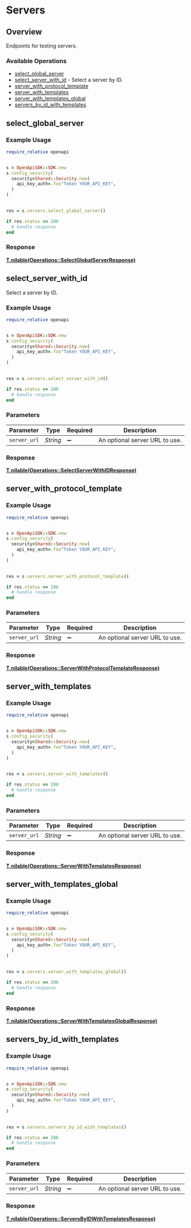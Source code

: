 # Servers


## Overview

Endpoints for testing servers.

### Available Operations

* [select_global_server](#select_global_server)
* [select_server_with_id](#select_server_with_id) - Select a server by ID.
* [server_with_protocol_template](#server_with_protocol_template)
* [server_with_templates](#server_with_templates)
* [server_with_templates_global](#server_with_templates_global)
* [servers_by_id_with_templates](#servers_by_id_with_templates)

## select_global_server

### Example Usage

```ruby
require_relative openapi


s = OpenApiSDK::SDK.new
s.config_security(
  security=Shared::Security.new(
    api_key_auth=.foo"Token YOUR_API_KEY",
  )
)

    
res = s.servers.select_global_server()

if res.status == 200
  # handle response
end

```


### Response

**[T.nilable(Operations::SelectGlobalServerResponse)](../../models/operations/selectglobalserverresponse.md)**


## select_server_with_id

Select a server by ID.

### Example Usage

```ruby
require_relative openapi


s = OpenApiSDK::SDK.new
s.config_security(
  security=Shared::Security.new(
    api_key_auth=.foo"Token YOUR_API_KEY",
  )
)

    
res = s.servers.select_server_with_id()

if res.status == 200
  # handle response
end

```

### Parameters

| Parameter                      | Type                           | Required                       | Description                    |
| ------------------------------ | ------------------------------ | ------------------------------ | ------------------------------ |
| `server_url`                   | *String*                       | :heavy_minus_sign:             | An optional server URL to use. |


### Response

**[T.nilable(Operations::SelectServerWithIDResponse)](../../models/operations/selectserverwithidresponse.md)**


## server_with_protocol_template

### Example Usage

```ruby
require_relative openapi


s = OpenApiSDK::SDK.new
s.config_security(
  security=Shared::Security.new(
    api_key_auth=.foo"Token YOUR_API_KEY",
  )
)

    
res = s.servers.server_with_protocol_template()

if res.status == 200
  # handle response
end

```

### Parameters

| Parameter                      | Type                           | Required                       | Description                    |
| ------------------------------ | ------------------------------ | ------------------------------ | ------------------------------ |
| `server_url`                   | *String*                       | :heavy_minus_sign:             | An optional server URL to use. |


### Response

**[T.nilable(Operations::ServerWithProtocolTemplateResponse)](../../models/operations/serverwithprotocoltemplateresponse.md)**


## server_with_templates

### Example Usage

```ruby
require_relative openapi


s = OpenApiSDK::SDK.new
s.config_security(
  security=Shared::Security.new(
    api_key_auth=.foo"Token YOUR_API_KEY",
  )
)

    
res = s.servers.server_with_templates()

if res.status == 200
  # handle response
end

```

### Parameters

| Parameter                      | Type                           | Required                       | Description                    |
| ------------------------------ | ------------------------------ | ------------------------------ | ------------------------------ |
| `server_url`                   | *String*                       | :heavy_minus_sign:             | An optional server URL to use. |


### Response

**[T.nilable(Operations::ServerWithTemplatesResponse)](../../models/operations/serverwithtemplatesresponse.md)**


## server_with_templates_global

### Example Usage

```ruby
require_relative openapi


s = OpenApiSDK::SDK.new
s.config_security(
  security=Shared::Security.new(
    api_key_auth=.foo"Token YOUR_API_KEY",
  )
)

    
res = s.servers.server_with_templates_global()

if res.status == 200
  # handle response
end

```


### Response

**[T.nilable(Operations::ServerWithTemplatesGlobalResponse)](../../models/operations/serverwithtemplatesglobalresponse.md)**


## servers_by_id_with_templates

### Example Usage

```ruby
require_relative openapi


s = OpenApiSDK::SDK.new
s.config_security(
  security=Shared::Security.new(
    api_key_auth=.foo"Token YOUR_API_KEY",
  )
)

    
res = s.servers.servers_by_id_with_templates()

if res.status == 200
  # handle response
end

```

### Parameters

| Parameter                      | Type                           | Required                       | Description                    |
| ------------------------------ | ------------------------------ | ------------------------------ | ------------------------------ |
| `server_url`                   | *String*                       | :heavy_minus_sign:             | An optional server URL to use. |


### Response

**[T.nilable(Operations::ServersByIDWithTemplatesResponse)](../../models/operations/serversbyidwithtemplatesresponse.md)**

